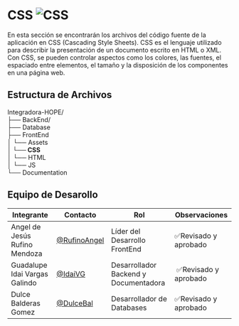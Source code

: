 # CSS ![CSS]( https://img.shields.io/badge/CSS-239120?&style=for-the-badge&logo=css3&logoColor=white)

En esta sección se encontrarán los archivos del código fuente de la aplicación en CSS (Cascading Style Sheets). CSS es el lenguaje utilizado para describir la presentación de un documento escrito en HTML o XML. Con CSS, se pueden controlar aspectos como los colores, las fuentes, el espaciado entre elementos, el tamaño y la disposición de los componentes en una página web.

## Estructura de Archivos
Integradora-HOPE/<br>
├── BackEnd/<br>
├── Database<br>
├── FrontEnd<br>
│ └── Assets<br>
**│ └── CSS**<br>
│ └── HTML <br>
│ └── JS <br>
└── Documentation <br>

## Equipo de Desarollo
| Integrante | Contacto | Rol | Observaciones |
|-------------|--------|----------|---------------|
|  Angel de Jesús Rufino Mendoza   |  [@RufinoAngel](https://github.com/RufinoAngel)      |    Líder del Desarrollo FrontEnd   |✅Revisado y aprobado  |
|Guadalupe Idai Vargas Galindo|[@IdaiVG](https://github.com/IdaiVG)|Desarrollador Backend y Documentadora| ✅Revisado y aprobado |
|Dulce Balderas Gomez|[@DulceBal](https://github.com/DulceBal)|Desarrollador de Databases|✅Revisado y aprobado|
